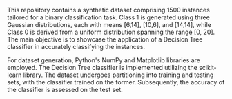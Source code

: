 This repository contains a synthetic dataset comprising 1500 instances tailored for a binary classification task. Class 1 is generated using three Gaussian distributions, each with means [6,14], [10,6], and [14,14], while Class 0 is derived from a uniform distribution spanning the range [0, 20]. The main objective is to showcase the application of a Decision Tree classifier in accurately classifying the instances.

For dataset generation, Python's NumPy and Matplotlib libraries are employed. The Decision Tree classifier is implemented utilizing the scikit-learn library. The dataset undergoes partitioning into training and testing sets, with the classifier trained on the former. Subsequently, the accuracy of the classifier is assessed on the test set.
